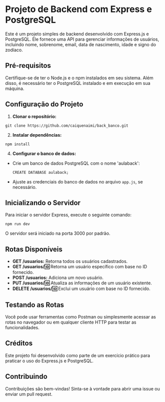 # Projeto de Backend com Express e PostgreSQL

Este é um projeto simples de backend desenvolvido com Express.js e PostgreSQL. Ele fornece uma API para gerenciar informações de usuários, incluindo nome, sobrenome, email, data de nascimento, idade e signo do zodíaco.

## Pré-requisitos

Certifique-se de ter o Node.js e o npm instalados em seu sistema. Além disso, é necessário ter o PostgreSQL instalado e em execução em sua máquina.

## Configuração do Projeto

1. **Clonar o repositório:**
```
git clone https://github.com/caiquenaimi/back_banco.git
```
2. **Instalar dependências:**
```
npm install
```
4. **Configurar o banco de dados:** 
- Crie um banco de dados PostgreSQL com o nome 'aulaback':
  ```
  CREATE DATABASE aulaback;
  ```
- Ajuste as credenciais do banco de dados no arquivo `app.js`, se necessário.

## Inicializando o Servidor

Para iniciar o servidor Express, execute o seguinte comando:
```
npm run dev
```
O servidor será iniciado na porta 3000 por padrão.

## Rotas Disponíveis

- **GET /usuarios:** Retorna todos os usuários cadastrados.
- **GET /usuarios/:id:** Retorna um usuário específico com base no ID fornecido.
- **POST /usuarios:** Adiciona um novo usuário.
- **PUT /usuarios/:id:** Atualiza as informações de um usuário existente.
- **DELETE /usuarios/:id:** Exclui um usuário com base no ID fornecido.

## Testando as Rotas

Você pode usar ferramentas como Postman ou simplesmente acessar as rotas no navegador ou em qualquer cliente HTTP para testar as funcionalidades.

## Créditos

Este projeto foi desenvolvido como parte de um exercício prático para praticar o uso do Express.js e PostgreSQL.

## Contribuindo

Contribuições são bem-vindas! Sinta-se à vontade para abrir uma issue ou enviar um pull request.


